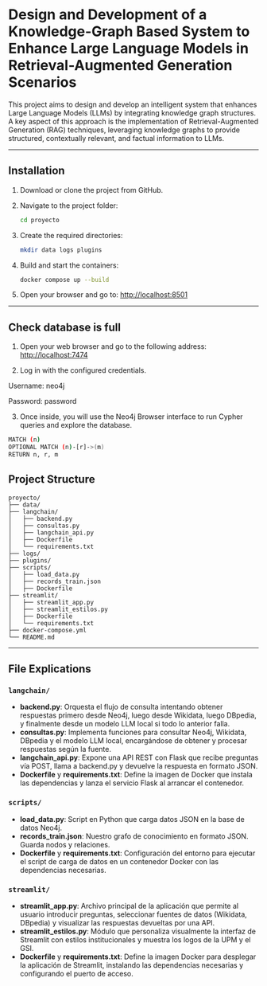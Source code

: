 # Design and Development of a Knowledge-Graph Based System to Enhance Large Language Models in Retrieval-Augmented Generation Scenarios

This project aims to design and develop an intelligent system that enhances Large Language Models (LLMs) by integrating knowledge graph structures. A key aspect of this approach is the implementation of Retrieval-Augmented Generation (RAG) techniques, leveraging knowledge graphs to provide structured, contextually relevant, and factual information to LLMs.

---

## Installation

1. Download or clone the project from GitHub.
2. Navigate to the project folder:

   ```bash
   cd proyecto
   ```
3. Create the required directories:

   ```bash
   mkdir data logs plugins
   ```
4. Build and start the containers:

   ```bash
   docker compose up --build
   ```
5. Open your browser and go to: [http://localhost:8501](http://localhost:8501)

---

## Check database is full

1. Open your web browser and go to the following address: [http://localhost:7474](http://localhost:7474)

2. Log in with the configured credentials. 

Username: neo4j

Password: password

3. Once inside, you will use the Neo4j Browser interface to run Cypher queries and explore the database.
  ```bash
  MATCH (n)
  OPTIONAL MATCH (n)-[r]->(m)
  RETURN n, r, m
  ```

## Project Structure

```
proyecto/
├── data/                              
├── langchain/            
│   ├── backend.py        
│   ├── consultas.py      
│   ├── langchain_api.py  
│   ├── Dockerfile        
│   └── requirements.txt  
├── logs/                 
├── plugins/              
├── scripts/              
│   ├── load_data.py      
│   ├── records_train.json    
│   ├── Dockerfile        
├── streamlit/            
│   ├── streamlit_app.py       
│   ├── streamlit_estilos.py  
│   ├── Dockerfile             
│   └── requirements.txt       
├── docker-compose.yml    
└── README.md             
```

---

## File Explications

### `langchain/`

* **backend.py**: Orquesta el flujo de consulta intentando obtener respuestas primero desde Neo4j, luego desde Wikidata, luego DBpedia, y finalmente desde un modelo LLM local si todo lo anterior falla.
* **consultas.py**:  Implementa funciones para consultar Neo4j, Wikidata, DBpedia y el modelo LLM local, encargándose de obtener y procesar respuestas según la fuente.
* **langchain_api.py**: Expone una API REST con Flask que recibe preguntas vía POST, llama a backend.py y devuelve la respuesta en formato JSON.
* **Dockerfile** y **requirements.txt**: Define la imagen de Docker que instala las dependencias y lanza el servicio Flask al arrancar el contenedor.

### `scripts/`

* **load_data.py**: Script en Python que carga datos JSON en la base de datos Neo4j. 
* **records_train.json**: Nuestro grafo de conocimiento en formato JSON. Guarda nodos y relaciones.
* **Dockerfile** y **requirements.txt**: Configuración del entorno para ejecutar el script de carga de datos en un contenedor Docker con las dependencias necesarias.

### `streamlit/`

* **streamlit_app.py**: Archivo principal de la aplicación que permite al usuario introducir preguntas, seleccionar fuentes de datos (Wikidata, DBpedia) y visualizar las respuestas devueltas por una API.
* **streamlit_estilos.py**: Módulo que personaliza visualmente la interfaz de Streamlit con estilos institucionales y muestra los logos de la UPM y el GSI.
* **Dockerfile** y **requirements.txt**: Define la imagen Docker para desplegar la aplicación de Streamlit, instalando las dependencias necesarias y configurando el puerto de acceso.

